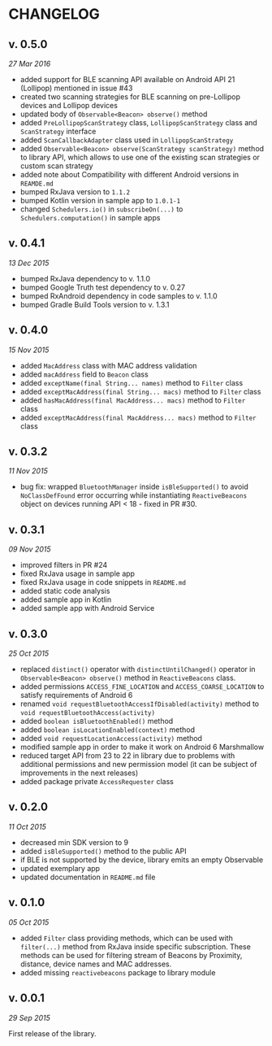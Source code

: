 CHANGELOG
=========

v. 0.5.0
--------
*27 Mar 2016*

- added support for BLE scanning API available on Android API 21 (Lollipop) mentioned in issue #43
- created two scanning strategies for BLE scanning on pre-Lollipop devices and Lollipop devices
- updated body of `Observable<Beacon> observe()` method
- added `PreLollipopScanStrategy` class, `LollipopScanStrategy` class and `ScanStrategy` interface
- added `ScanCallbackAdapter` class used in `LollipopScanStrategy`
- added `Observable<Beacon> observe(ScanStrategy scanStrategy)` method to library API, which allows to use one of the existing scan strategies or custom scan strategy
- added note about Compatibility with different Android versions in `REAMDE.md`
- bumped RxJava version to `1.1.2`
- bumped Kotlin version in sample app to `1.0.1-1`
- changed `Schedulers.io()` in `subscribeOn(...)` to `Schedulers.computation()` in sample apps

v. 0.4.1
--------
*13 Dec 2015*

- bumped RxJava dependency to v. 1.1.0
- bumped Google Truth test dependency to v. 0.27
- bumped RxAndroid dependency in code samples to v. 1.1.0
- bumped Gradle Build Tools version to v. 1.3.1

v. 0.4.0
--------
*15 Nov 2015*

- added `MacAddress` class with MAC address validation
- added `macAddress` field to `Beacon` class
- added `exceptName(final String... names)` method to `Filter` class
- added `exceptMacAddress(final String... macs)` method to `Filter` class
- added `hasMacAddress(final MacAddress... macs)` method to `Filter` class
- added `exceptMacAddress(final MacAddress... macs)` method to `Filter` class 

v. 0.3.2
--------
*11 Nov 2015*

- bug fix: wrapped `BluetoothManager` inside `isBleSupported()` to avoid `NoClassDefFound` error occurring while instantiating `ReactiveBeacons` object on devices running API < 18 - fixed in PR #30.

v. 0.3.1
--------
*09 Nov 2015*

- improved filters in PR #24
- fixed RxJava usage in sample app
- fixed RxJava usage in code snippets in `README.md`
- added static code analysis
- added sample app in Kotlin
- added sample app with Android Service

v. 0.3.0
--------
*25 Oct 2015*

- replaced `distinct()` operator with `distinctUntilChanged()` operator in `Observable<Beacon> observe()` method in `ReactiveBeacons` class.
- added permissions `ACCESS_FINE_LOCATION` and `ACCESS_COARSE_LOCATION` to satisfy requirements of Android 6
- renamed `void requestBluetoothAccessIfDisabled(activity)` method to `void requestBluetoothAccess(activity)`
- added `boolean isBluetoothEnabled()` method
- added `boolean isLocationEnabled(context)` method
- added `void requestLocationAccess(activity)` method
- modified sample app in order to make it work on Android 6 Marshmallow
- reduced target API from 23 to 22 in library due to problems with additional permissions and new permission model (it can be subject of improvements in the next releases)
- added package private `AccessRequester` class

v. 0.2.0
--------
*11 Oct 2015*

- decreased min SDK version to 9
- added `isBleSupported()` method to the public API
- if BLE is not supported by the device, library emits an empty Observable
- updated exemplary app
- updated documentation in `README.md` file

v. 0.1.0
--------
*05 Oct 2015*

- added `Filter` class providing methods, which can be used with `filter(...)` method from RxJava inside specific subscription. These methods can be used for filtering stream of Beacons by Proximity, distance, device names and MAC addresses.
- added missing `reactivebeacons` package to library module


v. 0.0.1
--------
*29 Sep 2015*

First release of the library.
